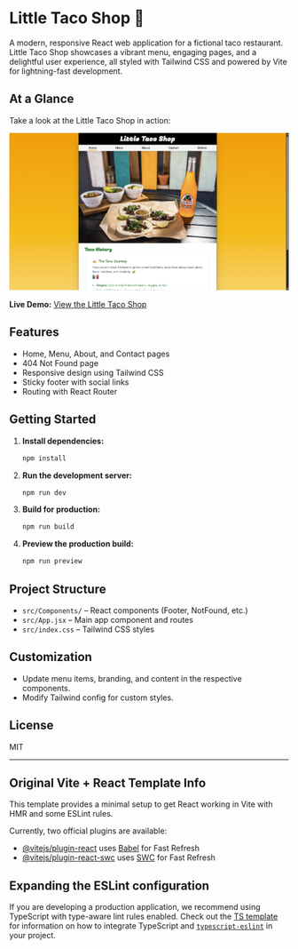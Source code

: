 # Little Taco Shop 🌮

A modern, responsive React web application for a fictional taco restaurant. Little Taco Shop showcases a vibrant menu, engaging pages, and a delightful user experience, all styled with Tailwind CSS and powered by Vite for lightning-fast development.

## At a Glance

Take a look at the Little Taco Shop in action:

![Little Taco Shop Screenshot](./public/screenshot.png)
<!-- Place your screenshot at public/screenshot.png or update the path as needed -->

**Live Demo:** [View the Little Taco Shop](https://your-deployment-link.com)
<!-- Replace with your actual deployed site link -->

## Features

- Home, Menu, About, and Contact pages
- 404 Not Found page
- Responsive design using Tailwind CSS
- Sticky footer with social links
- Routing with React Router

## Getting Started

1. **Install dependencies:**
   ```bash
   npm install
   ```

2. **Run the development server:**
   ```bash
   npm run dev
   ```

3. **Build for production:**
   ```bash
   npm run build
   ```

4. **Preview the production build:**
   ```bash
   npm run preview
   ```

## Project Structure

- `src/Components/` – React components (Footer, NotFound, etc.)
- `src/App.jsx` – Main app component and routes
- `src/index.css` – Tailwind CSS styles

## Customization

- Update menu items, branding, and content in the respective components.
- Modify Tailwind config for custom styles.

## License

MIT

---

## Original Vite + React Template Info

This template provides a minimal setup to get React working in Vite with HMR and some ESLint rules.

Currently, two official plugins are available:

- [@vitejs/plugin-react](https://github.com/vitejs/vite-plugin-react/blob/main/packages/plugin-react) uses [Babel](https://babeljs.io/) for Fast Refresh
- [@vitejs/plugin-react-swc](https://github.com/vitejs/vite-plugin-react/blob/main/packages/plugin-react-swc) uses [SWC](https://swc.rs/) for Fast Refresh

## Expanding the ESLint configuration

If you are developing a production application, we recommend using TypeScript with type-aware lint rules enabled. Check out the [TS template](https://github.com/vitejs/vite/tree/main/packages/create-vite/template-react-ts) for information on how to integrate TypeScript and [`typescript-eslint`](https://typescript-eslint.io) in your project.
